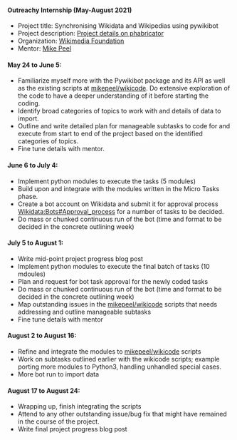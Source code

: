 #### Outreachy Internship (May-August 2021)

- Project title: Synchronising Wikidata and Wikipedias using pywikibot
- Project description: [Project details on phabricator](https://phabricator.wikimedia.org/T276329)
- Organization: [Wikimedia Foundation](https://wikimediafoundation.org/)
- Mentor: [Mike Peel](http://www.mikepeel.net/)



#### May 24 to June 5:
- Familiarize myself more with the Pywikibot package and its API as well as the existing scripts at [mikepeel/wikicode](https://bitbucket.org/mikepeel/wikicode/ ). Do extensive exploration of the code to have a deeper understanding of it before starting the coding.
- Identify broad categories of topics to work with and details of data to import.
- Outline and write detailed plan for manageable subtasks to code for and execute from start to end of the project based on the identified categories of topics.
- Fine tune details with mentor.

#### June 6 to July 4:
- Implement python modules to execute the tasks (5 modules)
- Build upon and integrate with the modules written in the Micro Tasks phase.
- Create a bot account on Wikidata and submit it for approval process [Wikidata:Bots#Approval_process](https://www.wikidata.org/wiki/Wikidata:Bots#Approval_process)
for a number of tasks to be decided.
- Do mass or chunked continuous run of the bot (time and format to be decided in the concrete outlining week)


#### July 5 to August 1:
- Write mid-point project progress blog post
- Implement python modules to execute the final batch of tasks (10 mdoules)
- Plan and request for bot task approval for the newly coded tasks
- Do mass or chunked continuous run of the bot (time and format to be decided in the concrete outlining week)
- Map outstanding issues in the [mikepeel/wikicode](https://bitbucket.org/mikepeel/wikicode/ ) scripts that needs addressing and outline manageable subtasks
- Fine tune details with mentor

#### August 2 to August 16:
- Refine and integrate the modules to [mikepeel/wikicode](https://bitbucket.org/mikepeel/wikicode/ )  scripts
- Work on subtasks outlined earlier with the wikicode scripts; example porting more modules to Python3, handling unhandled special cases.
- More bot run to import data

#### August 17 to  August 24:
- Wrapping up, finish integrating the scripts
- Attend to any other outstanding issue/bug fix that might have remained in the course of the project.
- Write final project progress blog post
